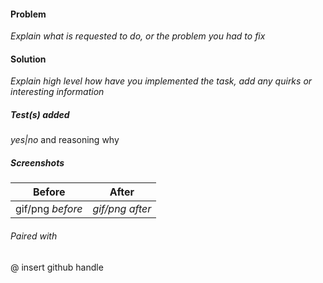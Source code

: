 #### Problem

_Explain what is requested to do, or the problem you had to fix_

#### Solution

_Explain high level how have you implemented the task, add any quirks or interesting information_

##### Test(s) added

 _yes|no_ and reasoning why

##### Screenshots

| Before | After |
| ------ | ----- |
| gif/png _before_ | _gif/png after_ |

###### Paired with

@ insert github handle
